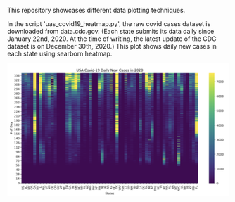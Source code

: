 This repository showcases different data plotting techniques. 

In the script 'uas_covid19_heatmap.py', the raw covid cases dataset is downloaded from data.cdc.gov. 
(Each state submits its data daily since January 22nd, 2020.
At the time of writing, the latest update of the CDC dataset is on December 30th, 2020.)
This plot shows daily new cases in each state using searborn heatmap.

![USA Covid-19 Daily New Cases in 2020](pictures/heatmap.png)
